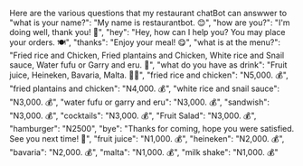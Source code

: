 Here are the various questions that my restaurant chatBot can answwer to 
 "what is your name?": "My name is restaurantbot. 😊",
    "how are you?": "I'm doing well, thank you! 💪",
    "hey": "Hey, how can I help you? You may place your orders. 🍽️",
    "thanks": "Enjoy your meal! 😋",
    "what is at the menu?": "Fried rice and Chicken, Fried plantains and Chicken, White rice and Snail sauce, Water fufu or Garry and eru. 🍛",
    "what do you have as drink": "Fruit juice, Heineken, Bavaria, Malta. 🥤🍺",
    "fried rice and chicken": "N5,000. 💰",
    "fried plantains and chicken": "N4,000. 💰",
    "white rice and snail sauce": "N3,000. 💰",
    "water fufu or garry and eru": "N3,000. 💰",
    "sandwish": "N3,000. 💰",
    "cocktails": "N3,000. 💰",
    "Fruit Salad": "N3,000. 💰",
    "hamburger": "N2500",
    "bye": "Thanks for coming, hope you were satisfied. See you next time! 👋",
    "fruit juice": "N1,000. 💰",
    "heineken": "N2,000. 💰",
    "bavaria": "N2,000. 💰",
    "malta": "N1,000. 💰",
    "milk shake": "N1,000. 💰"

